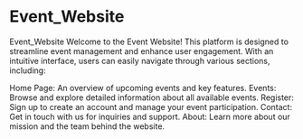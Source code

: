 # Event_Website
Event_Website
Welcome to the Event Website! This platform is designed to streamline event management and enhance user engagement. With an intuitive interface, users can easily navigate through various sections, including:

Home Page: An overview of upcoming events and key features.
Events: Browse and explore detailed information about all available events.
Register: Sign up to create an account and manage your event participation.
Contact: Get in touch with us for inquiries and support.
About: Learn more about our mission and the team behind the website.
